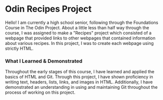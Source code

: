 # Odin Recipes Project

Hello! I am currently a high school senior, following through the Foundations Course in The Odin Project. About a little less than half way through the course, I was assigned to make a "Recipes" project which consisted of a webpage that provided links to other webpages that contained information about various recipes. In this project, I was to create each webpage using strictly HTML.

### What I Learned & Demonstrated

Throughout the early stages of this course, I have learned and applied the basics of HTML and Git. Through this project, I have shown proficiency in writing text, headers, lists, links, and images in HTML. Additionally, I have demonstrated an understanding in using and maintaining Git throughout the process of working on this project.